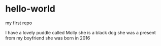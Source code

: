 # hello-world

my first repo

I have a lovely puddle called Molly she is a black dog
she was a present from my boyfriend she was born in 2016
